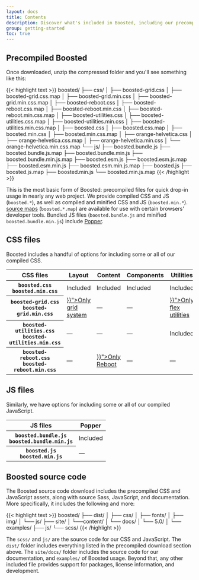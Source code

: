 ```yaml
---
layout: docs
title: Contents
description: Discover what's included in Boosted, including our precompiled and source code flavors.
group: getting-started
toc: true
---
```


## Precompiled Boosted

Once downloaded, unzip the compressed folder and you'll see something like this:

<!-- NOTE: This info is intentionally duplicated in the README. Copy any changes made here over to the README too, but be sure to keep in mind to add the `dist` folder. -->

{{< highlight text >}}
boosted/
├── css/
│   ├── boosted-grid.css
│   ├── boosted-grid.css.map
│   ├── boosted-grid.min.css
│   ├── boosted-grid.min.css.map
│   ├── boosted-reboot.css
│   ├── boosted-reboot.css.map
│   ├── boosted-reboot.min.css
│   ├── boosted-reboot.min.css.map
│   ├── boosted-utilities.css
│   ├── boosted-utilities.css.map
│   ├── boosted-utilities.min.css
│   ├── boosted-utilities.min.css.map
│   ├── boosted.css
│   ├── boosted.css.map
│   ├── boosted.min.css
│   ├── boosted.min.css.map
│   ├── orange-helvetica.css
│   ├── orange-helvetica.css.map
│   ├── orange-helvetica.min.css
│   └── orange-helvetica.min.css.map
└── js/
    ├── boosted.bundle.js
    ├── boosted.bundle.js.map
    ├── boosted.bundle.min.js
    ├── boosted.bundle.min.js.map
    ├── boosted.esm.js
    ├── boosted.esm.js.map
    ├── boosted.esm.min.js
    ├── boosted.esm.min.js.map
    ├── boosted.js
    ├── boosted.js.map
    ├── boosted.min.js
    └── boosted.min.js.map
{{< /highlight >}}

This is the most basic form of Boosted: precompiled files for quick drop-in usage in nearly any web project. We provide compiled CSS and JS (`boosted.*`), as well as compiled and minified CSS and JS (`boosted.min.*`). [source maps](https://developers.google.com/web/tools/chrome-devtools/javascript/source-maps) (`boosted.*.map`) are available for use with certain browsers' developer tools. Bundled JS files (`boosted.bundle.js` and minified `boosted.bundle.min.js`) include [Popper](https://popper.js.org/).

## CSS files

Boosted includes a handful of options for including some or all of our compiled CSS.

<table class="table">
  <thead>
    <tr>
      <th scope="col">CSS files</th>
      <th scope="col">Layout</th>
      <th scope="col">Content</th>
      <th scope="col">Components</th>
      <th scope="col">Utilities</th>
    </tr>
  </thead>
  <tbody>
    <tr>
      <th scope="row">
        <div><code class="font-weight-normal text-nowrap">boosted.css</code></div>
        <div><code class="font-weight-normal text-nowrap">boosted.min.css</code></div>
      </th>
      <td>Included</td>
      <td>Included</td>
      <td>Included</td>
      <td>Included</td>
    </tr>
    <tr>
      <th scope="row">
        <div><code class="font-weight-normal text-nowrap">boosted-grid.css</code></div>
        <div><code class="font-weight-normal text-nowrap">boosted-grid.min.css</code></div>
      </th>
      <td><a class="link-secondary" href="{{< docsref "/layout/grid" >}}">Only grid system</a></td>
      <td class="text-muted">&mdash;</td>
      <td class="text-muted">&mdash;</td>
      <td><a class="link-secondary" href="{{< docsref "/utilities/flex" >}}">Only flex utilities</a></td>
    </tr>
    <tr>
      <th scope="row">
        <div><code class="font-weight-normal text-nowrap">boosted-utilities.css</code></div>
        <div><code class="font-weight-normal text-nowrap">boosted-utilities.min.css</code></div>
      </th>
      <td class="text-muted">&mdash;</td>
      <td class="text-muted">&mdash;</td>
      <td class="text-muted">&mdash;</td>
      <td>Included</td>
    </tr>
    <tr>
      <th scope="row">
        <div><code class="font-weight-normal text-nowrap">boosted-reboot.css</code></div>
        <div><code class="font-weight-normal text-nowrap">boosted-reboot.min.css</code></div>
      </th>
      <td class="text-muted">&mdash;</td>
      <td><a class="link-secondary" href="{{< docsref "/content/reboot" >}}">Only Reboot</a></td>
      <td class="text-muted">&mdash;</td>
      <td class="text-muted">&mdash;</td>
    </tr>
  </tbody>
</table>

## JS files

Similarly, we have options for including some or all of our compiled JavaScript.

<table class="table">
  <thead>
    <tr>
      <th scope="col">JS files</th>
      <th scope="col">Popper</th>
    </tr>
  </thead>
  <tbody>
    <tr>
      <th scope="row">
        <div><code class="font-weight-normal text-nowrap">boosted.bundle.js</code></div>
        <div><code class="font-weight-normal text-nowrap">boosted.bundle.min.js</code></div>
      </th>
      <td>Included</td>
    </tr>
    <tr>
      <th scope="row">
        <div><code class="font-weight-normal text-nowrap">boosted.js</code></div>
        <div><code class="font-weight-normal text-nowrap">boosted.min.js</code></div>
      </th>
      <td class="text-muted">&mdash;</td>
    </tr>
  </tbody>
</table>

## Boosted source code

The Boosted source code download includes the precompiled CSS and JavaScript assets, along with source Sass, JavaScript, and documentation. More specifically, it includes the following and more:

{{< highlight text >}}
boosted/
├── dist/
│   ├── css/
│   ├── fonts/
│   ├── img/
│   └── js/
├── site/
│   └──content/
│      └── docs/
│          └── 5.0/
│              └── examples/
├── js/
└── scss/
{{< /highlight >}}

The `scss/` and `js/` are the source code for our CSS and JavaScript. The `dist/` folder includes everything listed in the precompiled download section above. The `site/docs/` folder includes the source code for our documentation, and `examples/` of Boosted usage. Beyond that, any other included file provides support for packages, license information, and development.

